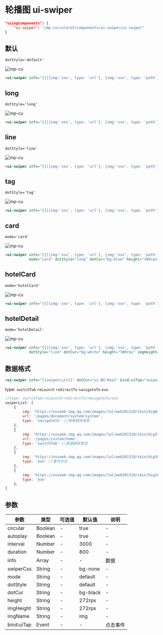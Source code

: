 <div class="mp-cu-doc-theme-content">

# 轮播图 ui-swiper

```json
"usingComponents": {
    "ui-swiper": "/mp-cu/colorUI/components/ui-swiper/ui-swiper"
}
```

## 默认

`dotStyle='default'`

![mp-cu](https://colorui-assest.vercel.app/mp-cu-doc/swiper/swiper-1.png)

```html
<ui-swiper info="{{[{img:'xxx', type: 'url'}, {img:'xxx', type: 'path'}]}}" dotCur="ui-BG-Main"/>
```

## long

`dotStyle='long'`

![mp-cu](https://colorui-assest.vercel.app/mp-cu-doc/swiper/swiper-2.png)

```html
<ui-swiper info="{{[{img:'xxx', type: 'url'}, {img:'xxx', type: 'path'}]}}" dotStyle="long" dotCur="bg-white"/>
```

## line

`dotStyle='line'`

![mp-cu](https://colorui-assest.vercel.app/mp-cu-doc/swiper/swiper-3.png)

```html
<ui-swiper info="{{[{img:'xxx', type: 'url'}, {img:'xxx', type: 'path'}]}}" dotStyle="line" dotCur="bg-white"/>
```

## tag

`dotStyle='tag'`

![mp-cu](https://colorui-assest.vercel.app/mp-cu-doc/swiper/swiper-4.png)

```html
<ui-swiper info="{{[{img:'xxx', type: 'url'}, {img:'xxx', type: 'path'}]}}" dotStyle="tag" dotCur="bg-mask-50"/>
```

## card

`mode='card'`

![mp-cu](https://colorui-assest.vercel.app/mp-cu-doc/swiper/swiper-5.png)

```html
<ui-swiper info="{{[{img:'xxx', type: 'url'}, {img:'xxx', type: 'path'}]}}" 
           mode="card" dotStyle="long" dotCur="bg-blue" height="380rpx" imgHeight="300rpx"/>
```

## hotelCard

`mode='hotelCard'`

![mp-cu](https://colorui-assest.vercel.app/mp-cu-doc/swiper/swiper-6.png)

```html
<ui-swiper info="{{[{img:'xxx', type: 'url'}, {img:'xxx', type: 'path'}]}}" mode="hotelCard" dotStyle="line" dotCur="bg-white"/>
```

## hotelDetail

`mode='hotelDetail'`

![mp-cu](https://colorui-assest.vercel.app/mp-cu-doc/swiper/swiper-7.png)

```html
<ui-swiper info="{{[{img:'xxx', type: 'url'}, {img:'xxx', type: 'path'}]}}" mode="hotelDetail" 
           dotStyle="line" dotCur="bg-white" height="300rpx" imgHeight="300rpx"/>
```


## 数据格式

```html
<ui-swiper info="{{swiperList}}" dotCur="ui-BG-Main" bind:uiTap="swiperTap"/>
```

type: `switchTab` `reLaunch` `redirectTo` `navigateTo` `eve`

```javascript
//type: switchTab/reLaunch/redirectTo/navigateTo/eve
swiperList: [
    {
        img: 'https://ossweb-img.qq.com/images/lol/web201310/skin/big84000.jpg',
        url: '/pages/document/system/system',
        type: 'navigateTo' //直接跳转类型
    },
    {
        img: 'https://ossweb-img.qq.com/images/lol/web201310/skin/big37006.jpg',
        url: '/pages/custom/home',
        type: 'switchTab' //直接跳转类型
    },
    {
        img: 'https://ossweb-img.qq.com/images/lol/web201310/skin/big39000.jpg',
        type: 'eve' //事件方式
    },
    {
        img: 'https://ossweb-img.qq.com/images/lol/web201310/skin/big10001.jpg',
        type: 'eve'
    },
]
```



## 参数

|  参数  |  类型  |  可选值  |  默认值  |       说明       |
|----------|----------|----------|----------|----------|
| circular | Boolean | - | true | - |
| autoplay | Boolean | - | true | - |
| interval | Number | - | 3000 | - |
| duration | Number | - | 800 | - |
| info | Array | - | - | 数据 |
| swiperCss | String | - | bg-none | - |
| mode | String | - | default | - |
| dotStyle | String | - | default | - |
| dotCur | String | - | bg-black | - |
| height | String | - | 272rpx | - |
| imgHeight | String | - | 272rpx | - |
| imgName | String | - | img | - |
| bind:uiTap | Event | - | - | 点击事件 |

</div>
